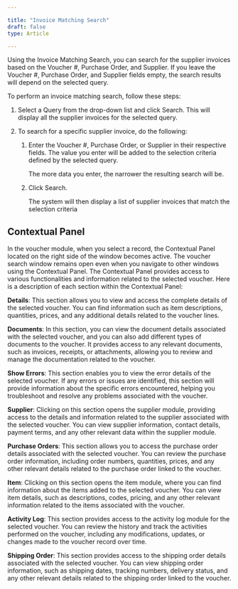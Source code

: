 ```yaml
---  

title: "Invoice Matching Search"  
draft: false 
type: Article

---
```


Using the Invoice Matching Search, you can search for the supplier invoices
based on the Voucher #, Purchase Order, and Supplier. If you leave the Voucher
#, Purchase Order, and Supplier fields empty, the search results will depend
on the selected query.

To perform an invoice matching search, follow these steps:

  1. Select a Query from the drop-down list and click Search. This will display all the supplier invoices for the selected query.

  2. To search for a specific supplier invoice, do the following:
    
      1. Enter the Voucher #, Purchase Order, or Supplier in their respective fields. The value you enter will be added to the selection criteria defined by the selected query.

          The more data you enter, the narrower the resulting search will be.

      2. Click Search.

          The system will then display a list of supplier invoices that match the selection criteria

## Contextual Panel

In the voucher module, when you select a record, the Contextual Panel located
on the right side of the window becomes active. The voucher search window
remains open even when you navigate to other windows using the Contextual
Panel. The Contextual Panel provides access to various functionalities and
information related to the selected voucher. Here is a description of each
section within the Contextual Panel:

**Details**: This section allows you to view and access the complete details of
the selected voucher. You can find information such as item descriptions,
quantities, prices, and any additional details related to the voucher lines.

**Documents**: In this section, you can view the document details associated with
the selected voucher, and you can also add different types of documents to the
voucher. It provides access to any relevant documents, such as invoices,
receipts, or attachments, allowing you to review and manage the documentation
related to the voucher.

**Show Errors**: This section enables you to view the error details of the
selected voucher. If any errors or issues are identified, this section will
provide information about the specific errors encountered, helping you
troubleshoot and resolve any problems associated with the voucher.

**Supplier**: Clicking on this section opens the supplier module, providing access
to the details and information related to the supplier associated with the
selected voucher. You can view supplier information, contact details, payment
terms, and any other relevant data within the supplier module.

**Purchase Orders**: This section allows you to access the purchase order details
associated with the selected voucher. You can review the purchase order
information, including order numbers, quantities, prices, and any other
relevant details related to the purchase order linked to the voucher.

**Item**: Clicking on this section opens the item module, where you can find
information about the items added to the selected voucher. You can view item
details, such as descriptions, codes, pricing, and any other relevant
information related to the items associated with the voucher.

**Activity Log**: This section provides access to the activity log module for the
selected voucher. You can review the history and track the activities
performed on the voucher, including any modifications, updates, or changes
made to the voucher record over time.

**Shipping Order**: This section provides access to the shipping order details
associated with the selected voucher. You can view shipping order information,
such as shipping dates, tracking numbers, delivery status, and any other
relevant details related to the shipping order linked to the voucher.

